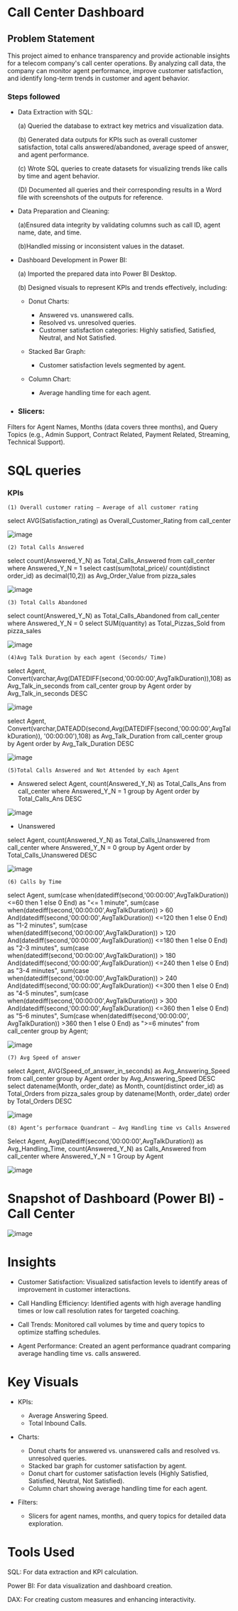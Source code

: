 
# Call Center Dashboard

## Problem Statement

This project aimed to enhance transparency and provide actionable insights for a telecom company's call center operations. By analyzing call data, the company can monitor agent performance, improve customer satisfaction, and identify long-term trends in customer and agent behavior.

### Steps followed 

- Data Extraction with SQL:

    (a) Queried the database to extract key metrics and visualization data.

    (b) Generated data outputs for KPIs such as overall customer satisfaction, total calls answered/abandoned, average speed of answer, and agent performance.

    (c) Wrote SQL queries to create datasets for visualizing trends like calls by time and agent behavior.

    (D) Documented all queries and their corresponding results in a Word file with screenshots of the outputs for reference.



- Data Preparation and Cleaning:

    (a)Ensured data integrity by validating columns such as call ID, agent name, date, and time.

    (b)Handled missing or inconsistent values in the dataset.

- Dashboard Development in Power BI:

    (a) Imported the prepared data into Power BI Desktop.

    (b) Designed visuals to represent KPIs and trends effectively, including:

    - Donut Charts: 
        - Answered vs. unanswered calls.
        - Resolved vs. unresolved queries.
        - Customer satisfaction categories: Highly satisfied, Satisfied, Neutral, and Not Satisfied.

    - Stacked Bar Graph:
        - Customer satisfaction levels segmented by agent.

    - Column Chart:
        - Average handling time for each agent.

- ### Slicers:

Filters for Agent Names, Months (data covers three months), and Query Topics (e.g., Admin Support, Contract Related, Payment Related, Streaming, Technical Support).

        
# SQL queries
### KPIs

    (1) Overall customer rating – Average of all customer rating

select AVG(Satisfaction_rating) as Overall_Customer_Rating from call_center

![image](https://github.com/user-attachments/assets/f45b2df3-95c4-4a19-adb6-526862a1f873)


    (2) Total Calls Answered

select count(Answered_Y_N) as Total_Calls_Answered from call_center
where Answered_Y_N = 1
select cast(sum(total_price)/ count(distinct order_id) as decimal(10,2)) as Avg_Order_Value from pizza_sales

![image](https://github.com/user-attachments/assets/9f712ded-2a6d-427a-89fe-06b011f505de)


    (3) Total Calls Abandoned

select count(Answered_Y_N) as Total_Calls_Abandoned from call_center
where Answered_Y_N = 0
select SUM(quantity) as Total_Pizzas_Sold from pizza_sales

![image](https://github.com/user-attachments/assets/d0231f79-59db-4148-b864-e4121b3114e8)


    (4)Avg Talk Duration by each agent (Seconds/ Time)

select Agent,
Convert(varchar,Avg(DATEDIFF(second,'00:00:00',AvgTalkDuration)),108)
as Avg_Talk_in_seconds from call_center
group by Agent
order by Avg_Talk_in_seconds DESC

![image](https://github.com/user-attachments/assets/b7b44fa9-a483-4bec-a386-a116c2c54f37)

select Agent,
Convert(varchar,DATEADD(second,Avg(DATEDIFF(second,'00:00:00',AvgTalkDuration)), '00:00:00'),108)
as Avg_Talk_Duration from call_center
group by Agent
order by Avg_Talk_Duration DESC

![image](https://github.com/user-attachments/assets/aaef4f6c-ed60-4314-95c9-d2d720b15133)



    (5)Total Calls Answered and Not Attended by each Agent

 - Answered
select Agent, count(Answered_Y_N) as Total_Calls_Ans from call_center where Answered_Y_N = 1
group by Agent order by Total_Calls_Ans DESC

![image](https://github.com/user-attachments/assets/75f7cba3-2de7-4dae-8815-4a242a92f84b)

- Unanswered

select Agent, count(Answered_Y_N) as Total_Calls_Unanswered from call_center where Answered_Y_N = 0
group by Agent
order by Total_Calls_Unanswered DESC

![image](https://github.com/user-attachments/assets/d2b4bce0-dd6d-407a-8002-cfe468cf9353)

    (6) Calls by Time

select Agent,
sum(case when(datediff(second,'00:00:00',AvgTalkDuration)) <=60 then 1 else 0 End) as "<= 1 minute",
sum(case when(datediff(second,'00:00:00',AvgTalkDuration)) > 60
And(datediff(second,'00:00:00',AvgTalkDuration)) <=120 then 1 else 0 End) as "1-2 minutes",
sum(case when(datediff(second,'00:00:00',AvgTalkDuration)) > 120
And(datediff(second,'00:00:00',AvgTalkDuration)) <=180 then 1 else 0 End) as "2-3 minutes",
sum(case when(datediff(second,'00:00:00',AvgTalkDuration)) > 180
And(datediff(second,'00:00:00',AvgTalkDuration)) <=240 then 1 else 0 End) as "3-4 minutes",
sum(case when(datediff(second,'00:00:00',AvgTalkDuration)) > 240
And(datediff(second,'00:00:00',AvgTalkDuration)) <=300 then 1 else 0 End) as "4-5 minutes",
sum(case when(datediff(second,'00:00:00',AvgTalkDuration)) > 300
And(datediff(second,'00:00:00',AvgTalkDuration)) <=360 then 1 else 0 End) as "5-6 minutes",
Sum(case when(datediff(second,'00:00:00', AvgTalkDuration)) >360 then 1 else 0 End) as ">=6 minutes"
from call_center
group by Agent;

![image](https://github.com/user-attachments/assets/dcb6c4e1-e51f-4ac2-ad34-07653dae9662)


    (7) Avg Speed of answer

select Agent, AVG(Speed_of_answer_in_seconds)
as Avg_Answering_Speed from call_center
group by Agent
order by Avg_Answering_Speed DESC
select datename(Month, order_date) as Month, count(distinct order_id) as Total_Orders from pizza_sales
group by datename(Month, order_date)
order by Total_Orders DESC

![image](https://github.com/user-attachments/assets/93c6fadf-c8c2-41af-a5f8-2e8305323261)


    (8) Agent’s performace Quandrant – Avg Handling time vs Calls Answered

Select Agent, Avg(Datediff(second,'00:00:00',AvgTalkDuration)) as Avg_Handling_Time,
count(Answered_Y_N) as Calls_Answered from call_center where Answered_Y_N = 1
Group by Agent

![image](https://github.com/user-attachments/assets/8e82f7f8-aba2-497e-bcea-d8acb7564e5c)


# Snapshot of Dashboard (Power BI) - Call Center
![image](https://github.com/user-attachments/assets/13211117-d6c1-40eb-96bd-736ea25fe05f)


# Insights

- Customer Satisfaction:
    Visualized satisfaction levels to identify areas of improvement in customer interactions.

- Call Handling Efficiency: Identified agents with high average handling times or low call resolution rates for targeted coaching.

- Call Trends: Monitored call volumes by time and query topics to optimize staffing schedules.

- Agent Performance: Created an agent performance quadrant comparing average handling time vs. calls answered.

# Key Visuals
- KPIs:
    - Average Answering Speed.
    - Total Inbound Calls.

- Charts:
    - Donut charts for answered vs. unanswered calls and resolved vs. unresolved queries.
    - Stacked bar graph for customer satisfaction by agent.
    - Donut chart for customer satisfaction levels (Highly Satisfied, Satisfied, Neutral, Not Satisfied).
    - Column chart showing average handling time for each agent.

- Filters:
    - Slicers for agent names, months, and query topics for detailed data exploration.

# Tools Used
SQL: For data extraction and KPI calculation.

Power BI: For data visualization and dashboard creation.

DAX: For creating custom measures and enhancing interactivity.
